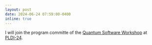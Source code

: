 ```yaml
---
layout: post
date: 2024-06-24 07:59:00-0400
inline: true
---
```


I will join the program committe of the [Quantum Software Workshop](https://pldi24.sigplan.org/home/wqs-2024) at [PLDI-24](https://pldi24.sigplan.org/).

